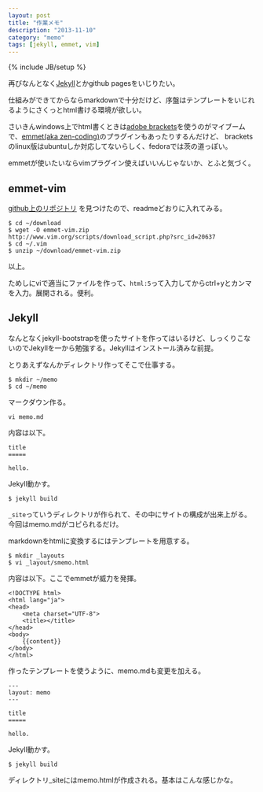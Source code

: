```yaml
---
layout: post
title: "作業メモ"
description: "2013-11-10"
category: "memo"
tags: [jekyll, emmet, vim]
---
```

{% include JB/setup %}

再びなんとなく[Jekyll](http://jekyllrb.com/)とかgithub pagesをいじりたい。

仕組みができてからならmarkdownで十分だけど、序盤はテンプレートをいじれるようにさくっとhtml書ける環境が欲しい。

さいきんwindows上でhtml書くときは[adobe brackets](http://brackets.io/)を使うのがマイブームで、[emmet(aka zen-coding)](http://emmet.io)のプラグインもあったりするんだけど、
bracketsのlinux版はubuntuしか対応してないらしく、fedoraでは茨の道っぽい。

emmetが使いたいならvimプラグイン使えばいいんじゃないか、とふと気づく。

emmet-vim
---------

[github上のリポジトリ](https://github.com/mattn/emmet-vim) を見つけたので、readmeどおりに入れてみる。

    $ cd ~/download
    $ wget -O emmet-vim.zip http://www.vim.org/scripts/download_script.php?src_id=20637
    $ cd ~/.vim
    $ unzip ~/download/emmet-vim.zip

以上。

ためしにviで適当にファイルを作って、`html:5`って入力してからctrl+yとカンマを入力。展開される。便利。

Jekyll
------

なんとなくjekyll-bootstrapを使ったサイトを作ってはいるけど、しっくりこないのでJekyllを一から勉強する。Jekyllはインストール済みな前提。

とりあえずなんかディレクトリ作ってそこで仕事する。

    $ mkdir ~/memo
    $ cd ~/memo

マークダウン作る。

    vi memo.md

内容は以下。

    title
    =====
    
    hello.

Jekyll動かす。

    $ jekyll build

`_site`っていうディレクトリが作られて、その中にサイトの構成が出来上がる。今回はmemo.mdがコピられるだけ。

markdownをhtmlに変換するにはテンプレートを用意する。

    $ mkdir _layouts
    $ vi _layout/smemo.html

内容は以下。ここでemmetが威力を発揮。

    <!DOCTYPE html>
    <html lang="ja">
    <head>
        <meta charset="UTF-8">
        <title></title>
    </head>
    <body>
        {{content}}
    </body>
    </html>

作ったテンプレートを使うように、memo.mdも変更を加える。

    ---
    layout: memo
    ---
    
    title
    =====
    
    hello.

Jekyll動かす。

    $ jekyll build

ディレクトリ_siteにはmemo.htmlが作成される。基本はこんな感じかな。

